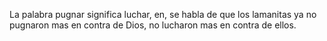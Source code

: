 La palabra pugnar significa luchar, en, se habla de que los lamanitas ya no pugnaron mas en contra de Dios, no lucharon mas en contra de ellos.